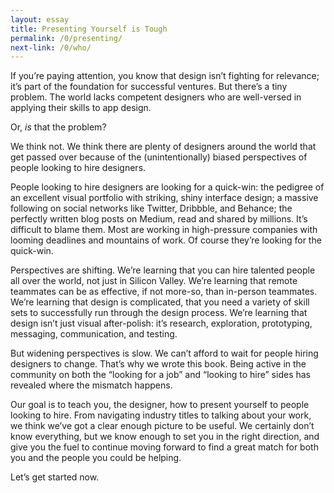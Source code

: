 ```yaml
---
layout: essay
title: Presenting Yourself is Tough
permalink: /0/presenting/
next-link: /0/who/
---
```

 
If you’re paying attention, you know that design isn’t fighting for relevance; it’s part of the foundation for successful ventures. But there’s a tiny problem. The world lacks competent designers who are well-versed in applying their skills to app design. 

Or, *is* that the problem?

We think not. We think there are plenty of designers around the world that get passed over because of the (unintentionally) biased perspectives of people looking to hire designers. 

People looking to hire designers are looking for a quick-win: the pedigree of an excellent visual portfolio with striking, shiny interface design; a massive following on social networks like Twitter, Dribbble, and Behance; the perfectly written blog posts on Medium, read and shared by millions. It’s difficult to blame them. Most are working in high-pressure companies with looming deadlines and mountains of work. Of course they’re looking for the quick-win.

Perspectives are shifting. We’re learning that you can hire talented people all over the world, not just in Silicon Valley. We’re learning that remote teammates can be as effective, if not more-so, than in-person teammates. We’re learning that design is complicated, that you need a variety of skill sets to successfully run through the design process. We’re learning that design isn’t just visual after-polish: it’s research, exploration, prototyping, messaging, communication, and testing.  

But widening perspectives is slow. We can’t afford to wait for people hiring designers to change. That’s why we wrote this book. Being active in the community on both the “looking for a job” and “looking to hire” sides has revealed where the mismatch happens.

Our goal is to teach you, the designer, how to present yourself to people looking to hire. From navigating industry titles to talking about your work, we think we’ve got a clear enough picture to be useful. We certainly don’t know everything, but we know enough to set you in the right direction, and give you the fuel to continue moving forward to find a great match for both you and the people you could be helping.

Let’s get started now.